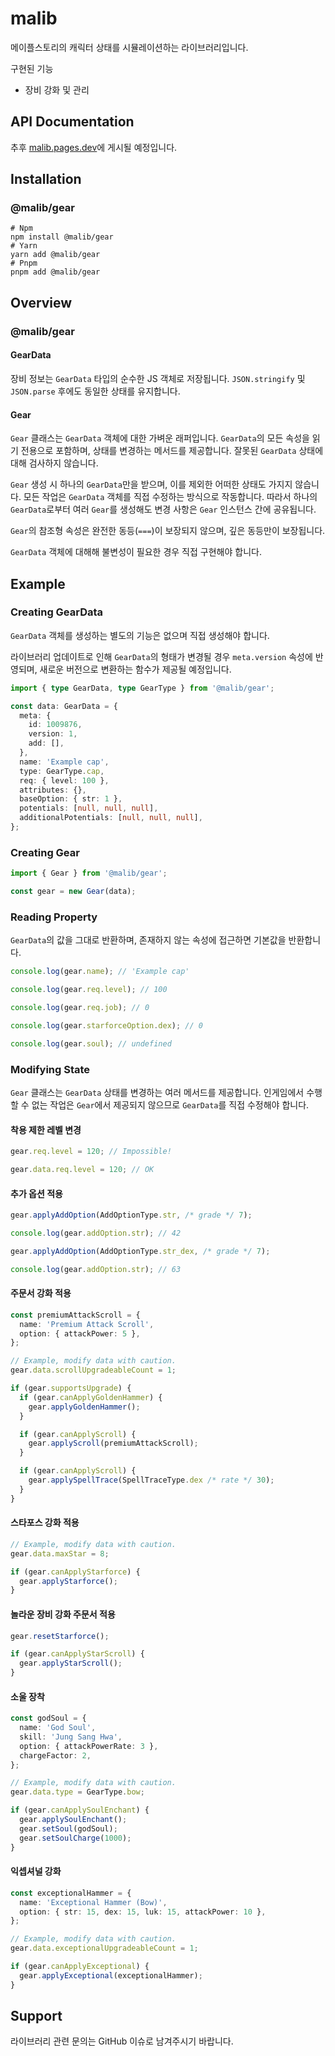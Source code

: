# malib

메이플스토리의 캐릭터 상태를 시뮬레이션하는 라이브러리입니다.

구현된 기능

- 장비 강화 및 관리

## API Documentation

추후 [malib.pages.dev](https://malib.pages.dev/)에 게시될 예정입니다.

## Installation

### @malib/gear

```shell
# Npm
npm install @malib/gear
# Yarn
yarn add @malib/gear
# Pnpm
pnpm add @malib/gear
```

## Overview

### @malib/gear

#### GearData

장비 정보는 `GearData` 타입의 순수한 JS 객체로 저장됩니다. `JSON.stringify` 및 `JSON.parse` 후에도 동일한 상태를 유지합니다.

#### Gear

`Gear` 클래스는 `GearData` 객체에 대한 가벼운 래퍼입니다. `GearData`의 모든 속성을 읽기 전용으로 포함하며, 상태를 변경하는 메서드를 제공합니다. 잘못된 `GearData` 상태에 대해 검사하지 않습니다.

`Gear` 생성 시 하나의 `GearData`만을 받으며, 이를 제외한 어떠한 상태도 가지지 않습니다. 모든 작업은 `GearData` 객체를 직접 수정하는 방식으로 작동합니다. 따라서 하나의 `GearData`로부터 여러 `Gear`를 생성해도 변경 사항은 `Gear` 인스턴스 간에 공유됩니다.

`Gear`의 참조형 속성은 완전한 동등(`===`)이 보장되지 않으며, 깊은 동등만이 보장됩니다.

`GearData` 객체에 대해해 불변성이 필요한 경우 직접 구현해야 합니다.

## Example

### Creating GearData

`GearData` 객체를 생성하는 별도의 기능은 없으며 직접 생성해야 합니다.

라이브러리 업데이트로 인해 `GearData`의 형태가 변경될 경우 `meta.version` 속성에 반영되며, 새로운 버전으로 변환하는 함수가 제공될 예정입니다.

```ts
import { type GearData, type GearType } from '@malib/gear';

const data: GearData = {
  meta: {
    id: 1009876,
    version: 1,
    add: [],
  },
  name: 'Example cap',
  type: GearType.cap,
  req: { level: 100 },
  attributes: {},
  baseOption: { str: 1 },
  potentials: [null, null, null],
  additionalPotentials: [null, null, null],
};
```

### Creating Gear

```ts
import { Gear } from '@malib/gear';

const gear = new Gear(data);
```

### Reading Property

`GearData`의 값을 그대로 반환하며, 존재하지 않는 속성에 접근하면 기본값을 반환합니다.

```ts
console.log(gear.name); // 'Example cap'

console.log(gear.req.level); // 100

console.log(gear.req.job); // 0

console.log(gear.starforceOption.dex); // 0

console.log(gear.soul); // undefined
```

### Modifying State

`Gear` 클래스는 `GearData` 상태를 변경하는 여러 메서드를 제공합니다. 인게임에서 수행할 수 없는 작업은 `Gear`에서 제공되지 않으므로 `GearData`를 직접 수정해야 합니다.

#### 착용 제한 레벨 변경

```ts
gear.req.level = 120; // Impossible!

gear.data.req.level = 120; // OK
```

#### 추가 옵션 적용

```ts
gear.applyAddOption(AddOptionType.str, /* grade */ 7);

console.log(gear.addOption.str); // 42

gear.applyAddOption(AddOptionType.str_dex, /* grade */ 7);

console.log(gear.addOption.str); // 63
```

#### 주문서 강화 적용

```ts
const premiumAttackScroll = {
  name: 'Premium Attack Scroll',
  option: { attackPower: 5 },
};

// Example, modify data with caution.
gear.data.scrollUpgradeableCount = 1;

if (gear.supportsUpgrade) {
  if (gear.canApplyGoldenHammer) {
    gear.applyGoldenHammer();
  }

  if (gear.canApplyScroll) {
    gear.applyScroll(premiumAttackScroll);
  }

  if (gear.canApplyScroll) {
    gear.applySpellTrace(SpellTraceType.dex /* rate */ 30);
  }
}
```

#### 스타포스 강화 적용

```ts
// Example, modify data with caution.
gear.data.maxStar = 8;

if (gear.canApplyStarforce) {
  gear.applyStarforce();
}
```

#### 놀라운 장비 강화 주문서 적용

```ts
gear.resetStarforce();

if (gear.canApplyStarScroll) {
  gear.applyStarScroll();
}
```

#### 소울 장착

```ts
const godSoul = {
  name: 'God Soul',
  skill: 'Jung Sang Hwa',
  option: { attackPowerRate: 3 },
  chargeFactor: 2,
};

// Example, modify data with caution.
gear.data.type = GearType.bow;

if (gear.canApplySoulEnchant) {
  gear.applySoulEnchant();
  gear.setSoul(godSoul);
  gear.setSoulCharge(1000);
}
```

#### 익셉셔널 강화

```ts
const exceptionalHammer = {
  name: 'Exceptional Hammer (Bow)',
  option: { str: 15, dex: 15, luk: 15, attackPower: 10 },
};

// Example, modify data with caution.
gear.data.exceptionalUpgradeableCount = 1;

if (gear.canApplyExceptional) {
  gear.applyExceptional(exceptionalHammer);
}
```

## Support

라이브러리 관련 문의는 GitHub 이슈로 남겨주시기 바랍니다.
